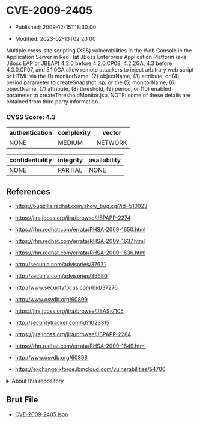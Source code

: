 # CVE-2009-2405

- Published: 2009-12-15T18:30:00

- Modified: 2023-02-13T02:20:00

Multiple cross-site scripting (XSS) vulnerabilities in the Web Console in the Application Server in Red Hat JBoss Enterprise Application Platform (aka JBoss EAP or JBEAP) 4.2.0 before 4.2.0.CP08, 4.2.2GA, 4.3 before 4.3.0.CP07, and 5.1.0GA allow remote attackers to inject arbitrary web script or HTML via the (1) monitorName, (2) objectName, (3) attribute, or (4) period parameter to createSnapshot.jsp, or the (5) monitorName, (6) objectName, (7) attribute, (8) threshold, (9) period, or (10) enabled parameter to createThresholdMonitor.jsp. NOTE: some of these details are obtained from third party information.

### CVSS Score: **4.3**

| authentication | complexity | vector |
| --- | --- | --- |
| NONE | MEDIUM | NETWORK |

| confidentiality | integrity | availability |
| --- | --- | --- |
| NONE | PARTIAL | NONE |

## References

* https://bugzilla.redhat.com/show_bug.cgi?id=510023

* https://jira.jboss.org/jira/browse/JBPAPP-2274

* https://rhn.redhat.com/errata/RHSA-2009-1650.html

* https://rhn.redhat.com/errata/RHSA-2009-1637.html

* https://rhn.redhat.com/errata/RHSA-2009-1636.html

* http://secunia.com/advisories/37671

* http://secunia.com/advisories/35680

* http://www.securityfocus.com/bid/37276

* http://www.osvdb.org/60899

* https://jira.jboss.org/jira/browse/JBAS-7105

* http://securitytracker.com/id?1023315

* https://jira.jboss.org/jira/browse/JBPAPP-2284

* https://rhn.redhat.com/errata/RHSA-2009-1649.html

* http://www.osvdb.org/60898

* https://exchange.xforce.ibmcloud.com/vulnerabilities/54700

<details>
<summary>About this repository</summary> 

  This repository is part of the project [Live Hack CVE](https://github.com/Live-Hack-CVE). Main website can be found [www.live-hack.org](https://www.live-hack.org) 
  
  Made by [Sn0wAlice](https://github.com/Sn0wAlice) for the people that care about security and need to have a feed of the latest CVEs. Hope you enjoy it, don't forget to star the repo and follow me on [Twitter](https://twitter.com/Sn0wAlice) and [Github](https://github.com/Sn0wAlice). And that is my [personnal website](https://www.alice-snow.me/)

  - [Home Page](https://github.com/Live-Hack-CVE)
  - [Framework](https://github.com/Live-Hack-CVE/cve-framework)
  - [CVE database](https://github.com/Live-Hack-CVE/full_database)
  - [Changelog](https://github.com/Live-Hack-CVE/Changelog)
</details>

## Brut File

* [CVE-2009-2405.json](https://raw.githubusercontent.com/Live-Hack-CVE/full_database/main/cves/2009/CVE-2009-2405.json)


